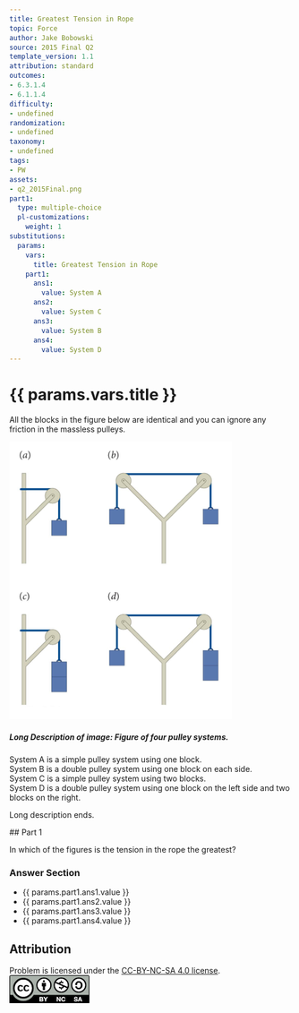 ```yaml
---
title: Greatest Tension in Rope
topic: Force
author: Jake Bobowski
source: 2015 Final Q2
template_version: 1.1
attribution: standard
outcomes:
- 6.3.1.4
- 6.1.1.4
difficulty:
- undefined
randomization:
- undefined
taxonomy:
- undefined
tags:
- PW
assets:
- q2_2015Final.png
part1:
  type: multiple-choice
  pl-customizations:
    weight: 1
substitutions:
  params:
    vars:
      title: Greatest Tension in Rope
    part1:
      ans1:
        value: System A
      ans2:
        value: System C
      ans3:
        value: System B
      ans4:
        value: System D
---
```

# {{ params.vars.title }}
All the blocks in the figure below are identical and you can ignore any friction in the massless pulleys.

<img longdesc="Greatest Tension in Rope.md#desc" alt="Figure of four pulley systems." src="q2_2015Final.png">

</br>

<div id="desc">
<h5>Long Description of image: Figure of four pulley systems.</h5>
System A is a simple pulley system using one block.</br>
System B is a double pulley system using one block on each side.</br>
System C is a simple pulley system using two blocks.</br>
System D is a double pulley system using one block on the left side and two blocks on the right.
<p>Long description ends.</p>
<div>
## Part 1

In which of the figures is the tension in the rope the greatest?

### Answer Section

- {{ params.part1.ans1.value }}
- {{ params.part1.ans2.value }}
- {{ params.part1.ans3.value }}
- {{ params.part1.ans4.value }}

## Attribution

Problem is licensed under the [CC-BY-NC-SA 4.0 license](https://creativecommons.org/licenses/by-nc-sa/4.0/).<br> ![The Creative Commons 4.0 license requiring attribution-BY, non-commercial-NC, and share-alike-SA license.](https://raw.githubusercontent.com/firasm/bits/master/by-nc-sa.png)